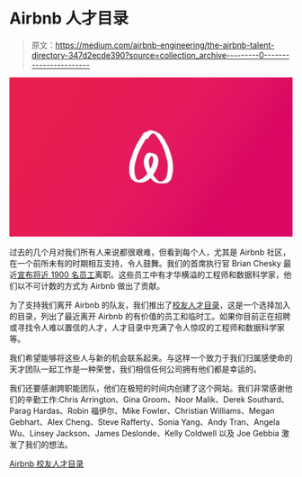 # Airbnb 人才目录

> 原文：<https://medium.com/airbnb-engineering/the-airbnb-talent-directory-347d2ecde390?source=collection_archive---------0----------------------->

![](img/8552ad0eb9b10ac591e66d70e4cffa06.png)

过去的几个月对我们所有人来说都很艰难，但看到每个人，尤其是 Airbnb 社区，在一个前所未有的时期相互支持，令人鼓舞。我们的首席执行官 Brian Chesky 最近[宣布将近 1900 名员工](https://news.airbnb.com/a-message-from-co-founder-and-ceo-brian-chesky/)离职。这些员工中有才华横溢的工程师和数据科学家，他们以不可计数的方式为 Airbnb 做出了贡献。

为了支持我们离开 Airbnb 的队友，我们推出了[校友人才目录](https://lnkd.in/gn7n6AZ)，这是一个选择加入的目录，列出了最近离开 Airbnb 的有价值的员工和临时工。如果你目前正在招聘或寻找令人难以置信的人才，人才目录中充满了令人惊叹的工程师和数据科学家等。

我们希望能够将这些人与新的机会联系起来。与这样一个致力于我们归属感使命的天才团队一起工作是一种荣誉，我们相信任何公司拥有他们都是幸运的。

我们还要感谢跨职能团队，他们在极短的时间内创建了这个网站。我们非常感谢他们的辛勤工作:Chris Arrington、Gina Groom、Noor Malik、Derek Southard、Parag Hardas、Robin 福伊尔、Mike Fowler、Christian Williams、Megan Gebhart、Alex Cheng、Steve Rafferty、Sonia Yang、Andy Tran、Angela Wu、Linsey Jackson、James Deslonde、Kelly Coldwell 以及 Joe Gebbia 激发了我们的想法。

[Airbnb 校友人才目录](https://lnkd.in/gn7n6AZ)